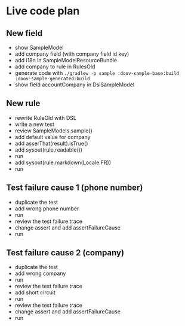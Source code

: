 # Live code plan

## New field

- show SampleModel
- add company field (with company field id key)
- add i18n in SampleModelResourceBundle
- add company to rule in RulesOld
- generate code with `./gradlew -p sample :doov-sample-base:build :doov-sample-generated:build`
- show field accountCompany in DslSampleModel

## New rule

- rewrite RuleOld with DSL
- write a new test
- review SampleModels.sample()
- add default value for company
- add asserThat(result).isTrue()
- add sysout(rule.readable())
- run
- add sysout(rule.markdown(Locale.FR))
- run

## Test failure cause 1 (phone number)

- duplicate the test
- add wrong phone number
- run
- review the test failure trace
- change assert and add assertFailureCause
- run

## Test failure cause 2 (company)

- duplicate the test
- add wrong company
- run
- review the test failure trace
- add short circuit
- run
- review the test failure trace
- change assert and add assertFailureCause
- run

